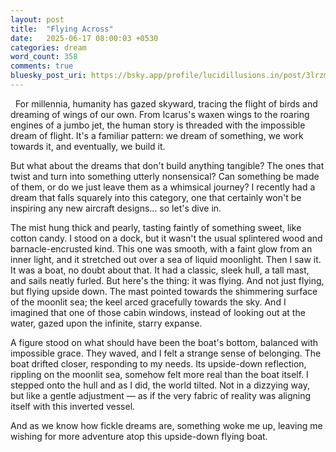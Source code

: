 ```yaml
---
layout: post
title:  "Flying Across"
date:   2025-06-17 08:00:03 +0530
categories: dream
word_count: 358
comments: true
bluesky_post_uri: https://bsky.app/profile/lucidillusions.in/post/3lrzm6jvlns2n
---
```


&nbsp; For millennia, humanity has gazed skyward, tracing the flight of birds and dreaming of wings of our own. From Icarus's waxen wings to the roaring engines of a jumbo jet, the human story is threaded with the impossible dream of flight. It's a familiar pattern: we dream of something, we work towards it, and eventually, we build it.

But what about the dreams that don't build anything tangible? The ones that twist and turn into something utterly nonsensical? Can something be made of them, or do we just leave them as a whimsical journey? I recently had a dream that falls squarely into this category, one that certainly won't be inspiring any new aircraft designs... so let's dive in.

The mist hung thick and pearly, tasting faintly of something sweet, like cotton candy. I stood on a dock, but it wasn't the usual splintered wood and barnacle-encrusted kind. This one was smooth, with a faint glow from an inner light, and it stretched out over a sea of liquid moonlight. Then I saw it.  It was a boat, no doubt about that. It had a classic, sleek hull, a tall mast, and sails neatly furled. But here's the thing: it was flying. And not just flying, but flying upside down. The mast pointed towards the shimmering surface of the moonlit sea; the keel arced gracefully towards the sky. And I imagined that one of those cabin windows, instead of looking out at the water, gazed upon the infinite, starry expanse.

A figure stood on what should have been the boat's bottom, balanced with impossible grace. They waved, and I felt a strange sense of belonging. The boat drifted closer, responding to my needs. Its upside-down reflection, rippling on the moonlit sea, somehow felt more real than the boat itself. I stepped onto the hull and as I did, the world tilted. Not in a dizzying way, but like a gentle adjustment — as if the very fabric of reality was aligning itself with this inverted vessel.

And as we know how fickle dreams are, something woke me up, leaving me wishing for more adventure atop this upside-down flying boat.
